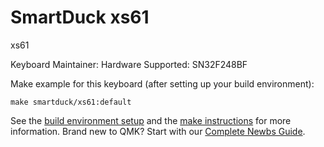 # SmartDuck xs61 

xs61

Keyboard Maintainer: 
Hardware Supported: SN32F248BF

Make example for this keyboard (after setting up your build environment):

    make smartduck/xs61:default

See the [build environment setup](https://docs.qmk.fm/#/getting_started_build_tools) and the [make instructions](https://docs.qmk.fm/#/getting_started_make_guide) for more information. Brand new to QMK? Start with our [Complete Newbs Guide](https://docs.qmk.fm/#/newbs).
